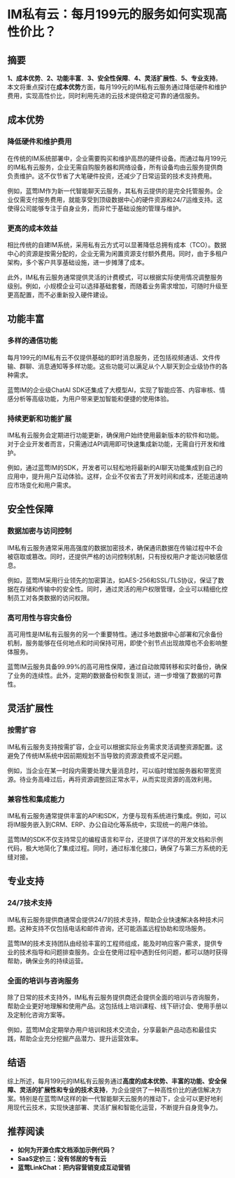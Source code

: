 # IM私有云：每月199元的服务如何实现高性价比？

## 摘要

**1、成本优势**、**2、功能丰富**、**3、安全性保障**、**4、灵活扩展性**、**5、专业支持**。本文将重点探讨在**成本优势**方面，每月199元的IM私有云服务通过降低硬件和维护费用，实现高性价比，同时利用先进的云技术提供稳定可靠的通信服务。

## 成本优势

### 降低硬件和维护费用

在传统的IM系统部署中，企业需要购买和维护高昂的硬件设备。而通过每月199元的IM私有云服务，企业无需自购服务器和网络设备，所有设备均由云服务提供商负责维护。这不仅节省了大笔硬件投资，还减少了日常运营的技术支持费用。

例如，蓝莺IM作为新一代智能聊天云服务，其私有云提供的是完全托管服务。企业仅需支付服务费用，就能享受到顶级数据中心的硬件资源和24/7运维支持。这使得公司能够专注于自身业务，而非忙于基础设施的管理与维护。

### 更高的成本效益

相比传统的自建IM系统，采用私有云方式可以显著降低总拥有成本（TCO）。数据中心的资源是按需分配的，企业无需为闲置资源支付额外费用。同时，由于多租户架构，多个客户共享基础设施，进一步摊薄了成本。

此外，IM私有云服务通常提供灵活的计费模式，可以根据实际使用情况调整服务级别。例如，小规模企业可以选择基础套餐，而随着业务需求增加，可随时升级至更高配置，而不必重新投入硬件建设。

## 功能丰富

### 多样的通信功能

每月199元的IM私有云不仅提供基础的即时消息服务，还包括视频通话、文件传输、群聊、消息通知等多样功能。这些功能可以满足从个人聊天到企业级协作的各种需求。

蓝莺IM的企业级ChatAI SDK还集成了大模型AI，实现了智能应答、内容审核、情感分析等高级功能，为用户带来更加智能和便捷的使用体验。

### 持续更新和功能扩展

IM私有云服务会定期进行功能更新，确保用户始终使用最新版本的软件和功能。对于企业开发者而言，只需通过API调用即可快速集成新功能，无需自行开发和维护。

例如，通过蓝莺IM的SDK，开发者可以轻松地将最新的AI聊天功能集成到自己的应用中，提升用户互动体验。这样，企业不仅省去了开发时间和成本，还能迅速响应市场变化和用户需求。

## 安全性保障

### 数据加密与访问控制

IM私有云服务通常采用高强度的数据加密技术，确保通讯数据在传输过程中不会被窃取或篡改。同时，还提供严格的访问控制机制，只有授权用户才能访问敏感信息。

例如，蓝莺IM采用行业领先的加密算法，如AES-256和SSL/TLS协议，保证了数据在存储和传输中的安全性。同时，通过灵活的用户权限管理，企业可以精细化控制员工对各类数据的访问权限。

### 高可用性与容灾备份

高可用性是IM私有云服务的另一个重要特性。通过多地数据中心部署和冗余备份机制，服务能够在任何地点和时间保持可用，即使个别节点出现故障也不会影响整体服务。

蓝莺IM云服务具备99.99%的高可用性保障，通过自动故障转移和实时备份，确保了业务的连续性。此外，定期的数据备份和恢复测试，进一步增强了数据的可靠性。

## 灵活扩展性

### 按需扩容

IM私有云服务支持按需扩容，企业可以根据实际业务需求灵活调整资源配置。这避免了传统IM系统中因前期规划不当导致的资源浪费或不足问题。

例如，当企业在某一时段内需要处理大量消息时，可以临时增加服务器和带宽资源。待业务高峰过后，再将资源调整回正常水平，从而实现资源的高效利用。

### 兼容性和集成能力

IM私有云服务通常提供丰富的API和SDK，方便与现有系统进行集成。例如，可以将IM服务嵌入到CRM、ERP、办公自动化等系统中，实现统一的用户体验。

蓝莺IM的SDK不仅支持常见的编程语言和平台，还提供了详尽的开发文档和示例代码，极大地简化了集成过程。同时，通过标准化接口，确保了与第三方系统的无缝对接。

## 专业支持

### 24/7技术支持

IM私有云服务提供商通常会提供24/7的技术支持，帮助企业快速解决各种技术问题。这种支持不仅包括电话和邮件咨询，还可能涵盖远程协助和现场服务。

蓝莺IM的技术支持团队由经验丰富的工程师组成，能及时响应客户需求，提供专业的技术指导和问题排查服务。企业在使用过程中遇到任何问题，都可以随时获得帮助，确保业务的持续运营。

### 全面的培训与咨询服务

除了日常的技术支持外，IM私有云服务提供商还会提供全面的培训与咨询服务，帮助企业更好地理解和使用产品。这包括线上培训课程、线下研讨会、使用手册以及定制化咨询方案等。

例如，蓝莺IM会定期举办用户培训和技术交流会，分享最新产品动态和最佳实践，帮助企业充分挖掘产品潜力、提升运营效率。

## 结语

综上所述，每月199元的IM私有云服务通过**高度的成本优势、丰富的功能、安全保障、灵活的扩展性和专业的技术支持**，为企业提供了一种高性价比的通信解决方案。特别是在蓝莺IM这样的新一代智能聊天云服务的推动下，企业可以更好地利用现代云技术，实现快速部署、灵活扩展和智能化运营，不断提升自身竞争力。

## 推荐阅读

* **如何为开源仓库文档添加示例代码？**
* **SaaS定价三：没有邻居的专有云**
* **蓝莺LinkChat：把内容营销变成互动营销**